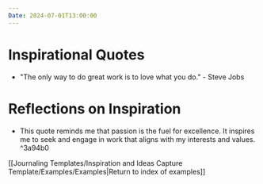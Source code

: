 ```yaml
---
Date: 2024-07-01T13:00:00
---
```


# Inspirational Quotes

- "The only way to do great work is to love what you do." - Steve Jobs

# Reflections on Inspiration

- This quote reminds me that passion is the fuel for excellence. It inspires me to seek and engage in work that aligns with my interests and values. ^3a94b0

[[Journaling Templates/Inspiration and Ideas Capture Template/Examples/Examples|Return to index of examples]]